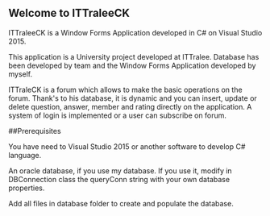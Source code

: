 ## Welcome to ITTraleeCK ##


ITTraleeCK is a Window Forms Application developed in C# on Visual Studio 2015.

This application is a University project developed at ITTralee. Database has been developed by team and the Window Forms Application developed by myself.

ITTraleCK is a forum which allows to make the basic operations on the forum.
Thank's to his database, it is dynamic and you can insert, update or delete question, answer, member and rating directly on the application.
A system of login is implemented or a user can subscribe on forum.

##Prerequisites

You have need to Visual Studio 2015 or another software to develop C# language.

An oracle database, if you use my database. If you use it, modify in DBConnection class the queryConn string with your own database properties.

Add all files in database folder to create and populate the database.